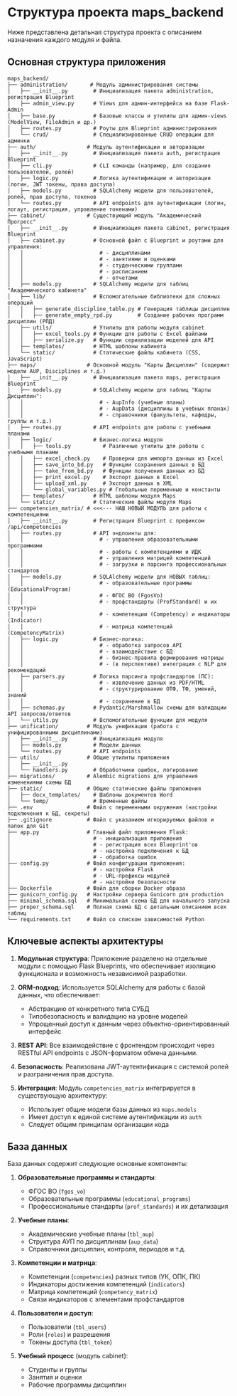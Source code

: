 # Структура проекта maps_backend

Ниже представлена детальная структура проекта с описанием назначения каждого модуля и файла.

## Основная структура приложения

```
maps_backend/
├── administration/       # Модуль администрирования системы
│   ├── __init__.py        # Инициализация пакета administration, регистрация Blueprint
│   ├── admin_view.py      # Views для админ-интерфейса на базе Flask-Admin
│   ├── base.py            # Базовые классы и утилиты для админ-views (ModelView, FileAdmin и др.)
│   ├── routes.py          # Роуты для Blueprint администрирования
│   └── crud/              # Специализированные CRUD операции для админки
├── auth/                # Модуль аутентификации и авторизации
│   ├── __init__.py        # Инициализация пакета auth, регистрация Blueprint
│   ├── cli.py             # CLI команды (например, для создания пользователей, ролей)
│   ├── logic.py           # Логика аутентификации и авторизации (логин, JWT токены, права доступа)
│   ├── models.py          # SQLAlchemy модели для пользователей, ролей, прав доступа, токенов
│   └── routes.py          # API endpoints для аутентификации (логин, логаут, регистрация, управление токенами)
├── cabinet/             # Существующий модуль "Академический Прогресс"
│   ├── __init__.py        # Инициализация пакета cabinet, регистрация Blueprint
│   ├── cabinet.py         # Основной файл с Blueprint и роутами для управления:
│   │                        # - дисциплинами
│   │                        # - занятиями и оценками
│   │                        # - студенческими группами
│   │                        # - расписанием
│   │                        # - отчетами
│   ├── models.py          # SQLAlchemy модели для таблиц "Академического кабинета"
│   ├── lib/               # Вспомогательные библиотеки для сложных операций
│   │   ├── generate_discipline_table.py # Генерация таблицы дисциплин
│   │   ├── generate_empty_rpd.py        # Создание рабочих программ дисциплин (РПД)
│   ├── utils/             # Утилиты для работы модуля cabinet
│   │   ├── excel_tools.py # Функции для работы с Excel файлами
│   │   ├── serialize.py   # Функции сериализации моделей для API
│   ├── templates/         # HTML шаблоны кабинета
│   └── static/            # Статические файлы кабинета (CSS, JavaScript)
├── maps/                # Основной модуль "Карты Дисциплин" (содержит модели AUP, Disciplines и т.д.)
│   ├── __init__.py        # Инициализация пакета maps, регистрация Blueprint
│   ├── models.py          # SQLAlchemy модели для таблиц "Карты Дисциплин":
│   │                        # - AupInfo (учебные планы)
│   │                        # - AupData (дисциплины в учебных планах)
│   │                        # - справочники (факультеты, кафедры, группы и т.д.)
│   ├── routes.py          # API endpoints для работы с учебными планами
│   ├── logic/             # Бизнес-логика модуля
│   │   ├── tools.py          # Различные утилиты для работы с учебными планами
│   │   ├── excel_check.py    # Проверки для импорта данных из Excel
│   │   ├── save_into_bd.py   # Функции сохранения данных в БД
│   │   ├── take_from_bd.py   # Функции получения данных из БД
│   │   ├── print_excel.py    # Экспорт данных в Excel
│   │   ├── upload_xml.py     # Экспорт данных в XML
│   │   └── global_variables.py # Глобальные переменные и константы
│   ├── templates/         # HTML шаблоны модуля Maps
│   └── static/            # Статические файлы модуля Maps
├── competencies_matrix/ # <<<--- НАШ НОВЫЙ МОДУЛЬ для работы с компетенциями
│   ├── __init__.py        # Регистрация Blueprint с префиксом /api/competencies
│   ├── routes.py          # API эндпоинты для:
│   │                        # - управления образовательными программами
│   │                        # - работы с компетенциями и ИДК
│   │                        # - управления матрицей компетенций
│   │                        # - загрузки и парсинга профессиональных стандартов
│   ├── models.py          # SQLAlchemy модели для НОВЫХ таблиц:
│   │                        # - образовательные программы (EducationalProgram)
│   │                        # - ФГОС ВО (FgosVo)
│   │                        # - профстандарты (ProfStandard) и их структура
│   │                        # - компетенции (Competency) и индикаторы (Indicator)
│   │                        # - матрица компетенций (CompetencyMatrix)
│   ├── logic.py           # Бизнес-логика: 
│   │                        # - обработка запросов API
│   │                        # - взаимодействие с БД
│   │                        # - бизнес-правила формирования матрицы
│   │                        # - (в перспективе) интеграция с NLP для рекомендаций
│   ├── parsers.py         # Логика парсинга профстандартов (ПС):
│   │                        # - извлечение данных из PDF/HTML
│   │                        # - структурирование ОТФ, ТФ, умений, знаний
│   │                        # - сохранение в БД
│   ├── schemas.py         # Pydantic/Marshmallow схемы для валидации API запросов/ответов
│   └── utils.py           # Вспомогательные функции для модуля
├── unification/         # Модуль унификации (работа с унифицированными дисциплинами)
│   ├── __init__.py        # Инициализация модуля
│   ├── models.py          # Модели данных
│   └── routes.py          # API endpoints
├── utils/               # Общие утилиты приложения
│   ├── __init__.py       
│   └── handlers.py        # Обработчики ошибок, логирование
├── migrations/          # Alembic migrations для управления изменениями схемы БД
├── static/              # Общие статические файлы приложения
│   ├── docx_templates/    # Шаблоны документов Word
│   └── temp/              # Временные файлы
├── .env                 # Файл с переменными окружения (настройки подключения к БД, секреты)
├── .gitignore           # Файл с указанием игнорируемых файлов и папок для Git
├── app.py               # Главный файл приложения Flask:
│                          # - инициализация приложения
│                          # - регистрация всех Blueprint'ов
│                          # - настройка подключения к БД
│                          # - обработка ошибок
├── config.py            # Файл конфигурации приложения:
│                          # - настройки Flask
│                          # - URL-префиксы модулей
│                          # - настройки безопасности
├── Dockerfile           # Файл для сборки Docker образа
├── gunicorn_config.py   # Настройки сервера Gunicorn для production
├── minimal_schema.sql   # Минимальная схема БД для начального запуска
├── proper_schema.sql    # Полная схема БД с детальным описанием всех таблиц
└── requirements.txt     # Файл со списком зависимостей Python
```

## Ключевые аспекты архитектуры

1. **Модульная структура**: Приложение разделено на отдельные модули с помощью Flask Blueprints, что обеспечивает изоляцию функционала и возможность независимой разработки.

2. **ORM-подход**: Используется SQLAlchemy для работы с базой данных, что обеспечивает:
   - Абстракцию от конкретного типа СУБД
   - Типобезопасность и валидацию на уровне моделей
   - Упрощенный доступ к данным через объектно-ориентированный интерфейс

3. **REST API**: Все взаимодействие с фронтендом происходит через RESTful API endpoints с JSON-форматом обмена данными.

4. **Безопасность**: Реализована JWT-аутентификация с системой ролей и разграничения прав доступа.

5. **Интеграция**: Модуль `competencies_matrix` интегрируется в существующую архитектуру:
   - Использует общие модели базы данных из `maps.models`
   - Имеет доступ к единой системе аутентификации из `auth`
   - Следует общим принципам организации кода

## База данных

База данных содержит следующие основные компоненты:

1. **Образовательные программы и стандарты**:
   - ФГОС ВО (`fgos_vo`)
   - Образовательные программы (`educational_programs`)
   - Профессиональные стандарты (`prof_standards`) и их детализация

2. **Учебные планы**:
   - Академические учебные планы (`tbl_aup`)
   - Структура АУП по дисциплинам (`aup_data`)
   - Справочники дисциплин, контроля, периодов и т.д.

3. **Компетенции и матрица**:
   - Компетенции (`competencies`) разных типов (УК, ОПК, ПК)
   - Индикаторы достижения компетенций (`indicators`)
   - Матрица компетенций (`competency_matrix`)
   - Связи индикаторов с элементами профстандартов

4. **Пользователи и доступ**:
   - Пользователи (`tbl_users`)
   - Роли (`roles`) и разрешения
   - Токены доступа (`tbl_token`)

5. **Учебный процесс** (модуль cabinet):
   - Студенты и группы
   - Занятия и оценки
   - Рабочие программы дисциплин